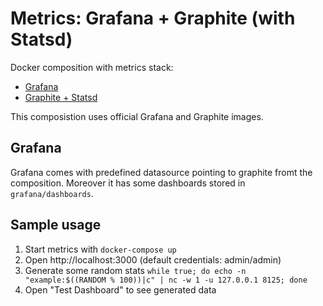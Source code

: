# Metrics: Grafana + Graphite (with Statsd)

Docker composition with metrics stack:
- [Grafana](https://grafana.com/docs/installation/docker/)
- [Graphite + Statsd](https://github.com/graphite-project/docker-graphite-statsd)

This composistion uses official Grafana and Graphite images.

## Grafana
Grafana comes with predefined datasource pointing to graphite fromt the composition.
Moreover it has some dashboards stored in `grafana/dashboards`.

## Sample usage
1. Start metrics with `docker-compose up`
2. Open http://localhost:3000 (default credentials: admin/admin)
3. Generate some random stats `while true; do echo -n "example:$((RANDOM % 100))|c" | nc -w 1 -u 127.0.0.1 8125; done`
4. Open "Test Dashboard" to see generated data
